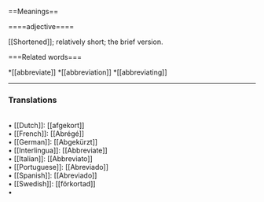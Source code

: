 ==Meanings==

====adjective====

[[Shortened]]; relatively short; the brief version.

===Related words===

*[[abbreviate]]
*[[abbreviation]]
*[[abbreviating]]


<HR> <P> <H3>Translations</H3>
<BR>• [[Dutch]]: [[afgekort]]
<BR>• [[French]]: [[Abrégé]]
<BR>• [[German]]: [[Abgekürzt]]
<BR>• [[Interlingua]]: [[Abbreviate]]
<BR>• [[Italian]]: [[Abbreviato]]
<BR>• [[Portuguese]]: [[Abreviado]]
<BR>• [[Spanish]]: [[Abreviado]]
<BR>• [[Swedish]]: [[förkortad]]
<BR>•